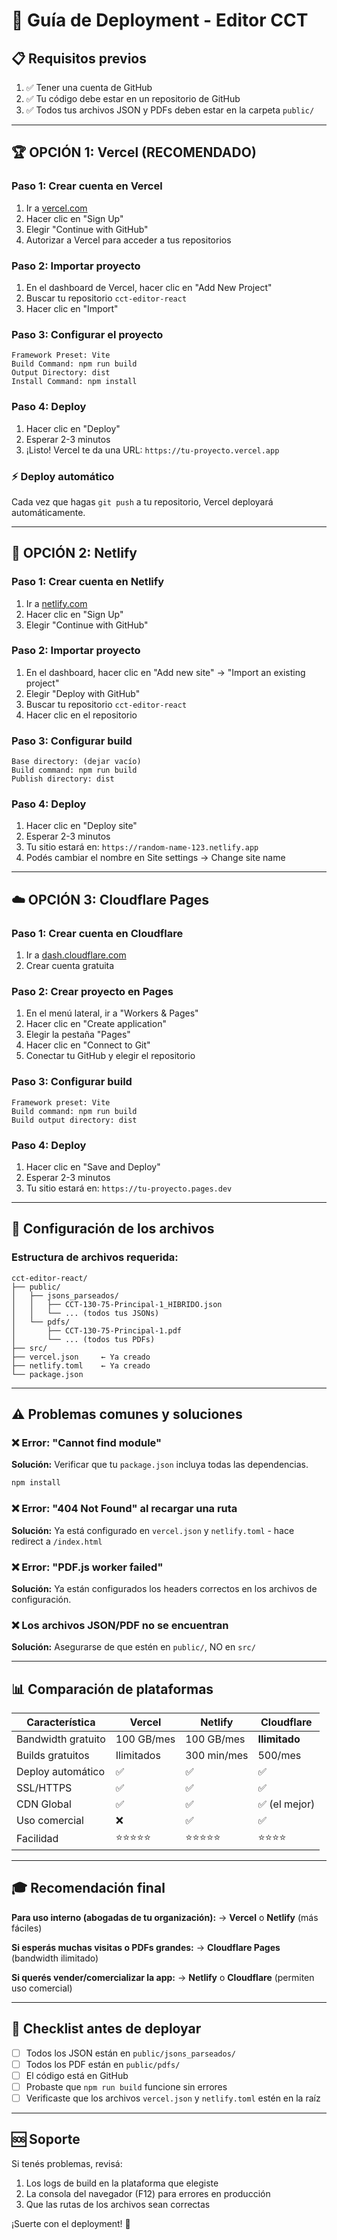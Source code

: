 # 🚀 Guía de Deployment - Editor CCT

## 📋 Requisitos previos

1. ✅ Tener una cuenta de GitHub
2. ✅ Tu código debe estar en un repositorio de GitHub
3. ✅ Todos tus archivos JSON y PDFs deben estar en la carpeta `public/`

---

## 🏆 OPCIÓN 1: Vercel (RECOMENDADO)

### Paso 1: Crear cuenta en Vercel
1. Ir a [vercel.com](https://vercel.com)
2. Hacer clic en "Sign Up"
3. Elegir "Continue with GitHub"
4. Autorizar a Vercel para acceder a tus repositorios

### Paso 2: Importar proyecto
1. En el dashboard de Vercel, hacer clic en "Add New Project"
2. Buscar tu repositorio `cct-editor-react`
3. Hacer clic en "Import"

### Paso 3: Configurar el proyecto
```
Framework Preset: Vite
Build Command: npm run build
Output Directory: dist
Install Command: npm install
```

### Paso 4: Deploy
1. Hacer clic en "Deploy"
2. Esperar 2-3 minutos
3. ¡Listo! Vercel te da una URL: `https://tu-proyecto.vercel.app`

### ⚡ Deploy automático
Cada vez que hagas `git push` a tu repositorio, Vercel deployará automáticamente.

---

## 🎯 OPCIÓN 2: Netlify

### Paso 1: Crear cuenta en Netlify
1. Ir a [netlify.com](https://www.netlify.com)
2. Hacer clic en "Sign Up"
3. Elegir "Continue with GitHub"

### Paso 2: Importar proyecto
1. En el dashboard, hacer clic en "Add new site" → "Import an existing project"
2. Elegir "Deploy with GitHub"
3. Buscar tu repositorio `cct-editor-react`
4. Hacer clic en el repositorio

### Paso 3: Configurar build
```
Base directory: (dejar vacío)
Build command: npm run build
Publish directory: dist
```

### Paso 4: Deploy
1. Hacer clic en "Deploy site"
2. Esperar 2-3 minutos
3. Tu sitio estará en: `https://random-name-123.netlify.app`
4. Podés cambiar el nombre en Site settings → Change site name

---

## ☁️ OPCIÓN 3: Cloudflare Pages

### Paso 1: Crear cuenta en Cloudflare
1. Ir a [dash.cloudflare.com](https://dash.cloudflare.com)
2. Crear cuenta gratuita

### Paso 2: Crear proyecto en Pages
1. En el menú lateral, ir a "Workers & Pages"
2. Hacer clic en "Create application"
3. Elegir la pestaña "Pages"
4. Hacer clic en "Connect to Git"
5. Conectar tu GitHub y elegir el repositorio

### Paso 3: Configurar build
```
Framework preset: Vite
Build command: npm run build
Build output directory: dist
```

### Paso 4: Deploy
1. Hacer clic en "Save and Deploy"
2. Esperar 2-3 minutos
3. Tu sitio estará en: `https://tu-proyecto.pages.dev`

---

## 🔧 Configuración de los archivos

### Estructura de archivos requerida:
```
cct-editor-react/
├── public/
│   ├── jsons_parseados/
│   │   ├── CCT-130-75-Principal-1_HIBRIDO.json
│   │   └── ... (todos tus JSONs)
│   └── pdfs/
│       ├── CCT-130-75-Principal-1.pdf
│       └── ... (todos tus PDFs)
├── src/
├── vercel.json     ← Ya creado
├── netlify.toml    ← Ya creado
└── package.json
```

---

## ⚠️ Problemas comunes y soluciones

### ❌ Error: "Cannot find module"
**Solución:** Verificar que tu `package.json` incluya todas las dependencias.
```bash
npm install
```

### ❌ Error: "404 Not Found" al recargar una ruta
**Solución:** Ya está configurado en `vercel.json` y `netlify.toml` - hace redirect a `/index.html`

### ❌ Error: "PDF.js worker failed"
**Solución:** Ya están configurados los headers correctos en los archivos de configuración.

### ❌ Los archivos JSON/PDF no se encuentran
**Solución:** Asegurarse de que estén en `public/`, NO en `src/`

---

## 📊 Comparación de plataformas

| Característica | Vercel | Netlify | Cloudflare |
|---|---|---|---|
| Bandwidth gratuito | 100 GB/mes | 100 GB/mes | **Ilimitado** |
| Builds gratuitos | Ilimitados | 300 min/mes | 500/mes |
| Deploy automático | ✅ | ✅ | ✅ |
| SSL/HTTPS | ✅ | ✅ | ✅ |
| CDN Global | ✅ | ✅ | ✅ (el mejor) |
| Uso comercial | ❌ | ✅ | ✅ |
| Facilidad | ⭐⭐⭐⭐⭐ | ⭐⭐⭐⭐⭐ | ⭐⭐⭐⭐ |

---

## 🎓 Recomendación final

**Para uso interno (abogadas de tu organización):**
→ **Vercel** o **Netlify** (más fáciles)

**Si esperás muchas visitas o PDFs grandes:**
→ **Cloudflare Pages** (bandwidth ilimitado)

**Si querés vender/comercializar la app:**
→ **Netlify** o **Cloudflare** (permiten uso comercial)

---

## 📝 Checklist antes de deployar

- [ ] Todos los JSON están en `public/jsons_parseados/`
- [ ] Todos los PDF están en `public/pdfs/`
- [ ] El código está en GitHub
- [ ] Probaste que `npm run build` funcione sin errores
- [ ] Verificaste que los archivos `vercel.json` y `netlify.toml` estén en la raíz

---

## 🆘 Soporte

Si tenés problemas, revisá:
1. Los logs de build en la plataforma que elegiste
2. La consola del navegador (F12) para errores en producción
3. Que las rutas de los archivos sean correctas

¡Suerte con el deployment! 🚀
